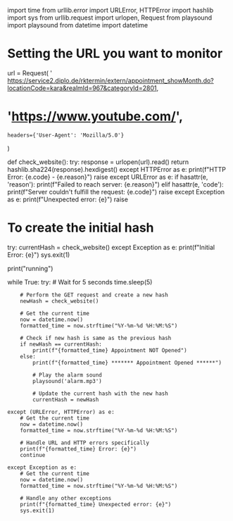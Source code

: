 import time
from urllib.error import URLError, HTTPError
import hashlib
import sys
from urllib.request import urlopen, Request
from playsound import playsound
from datetime import datetime

# Setting the URL you want to monitor
url = Request(
  ' https://service2.diplo.de/rktermin/extern/appointment_showMonth.do?locationCode=kara&realmId=967&categoryId=2801,
 #   'https://www.youtube.com/',
    headers={'User-Agent': 'Mozilla/5.0'}
)

def check_website():
    try:
        response = urlopen(url).read()
        return hashlib.sha224(response).hexdigest()
    except HTTPError as e:
        print(f"HTTP Error: {e.code} - {e.reason}")
        raise
    except URLError as e:
        if hasattr(e, 'reason'):
            print(f"Failed to reach server: {e.reason}")
        elif hasattr(e, 'code'):
            print(f"Server couldn't fulfill the request: {e.code}")
        raise
    except Exception as e:
        print(f"Unexpected error: {e}")
        raise

# To create the initial hash
try:
    currentHash = check_website()
except Exception as e:
    print(f"Initial Error: {e}")
    sys.exit(1)

print("running")

while True:
    try:
        # Wait for 5 seconds
        time.sleep(5)

        # Perform the GET request and create a new hash
        newHash = check_website()

        # Get the current time
        now = datetime.now()
        formatted_time = now.strftime("%Y-%m-%d %H:%M:%S")

        # Check if new hash is same as the previous hash
        if newHash == currentHash:
            print(f"{formatted_time} Appointment NOT Opened")
        else:
            print(f"{formatted_time} ******* Appointment Opened ******")

            # Play the alarm sound
            playsound('alarm.mp3')

            # Update the current hash with the new hash
            currentHash = newHash

    except (URLError, HTTPError) as e:
        # Get the current time
        now = datetime.now()
        formatted_time = now.strftime("%Y-%m-%d %H:%M:%S")

        # Handle URL and HTTP errors specifically
        print(f"{formatted_time} Error: {e}")
        continue

    except Exception as e:
        # Get the current time
        now = datetime.now()
        formatted_time = now.strftime("%Y-%m-%d %H:%M:%S")

        # Handle any other exceptions
        print(f"{formatted_time} Unexpected error: {e}")
        sys.exit(1)

